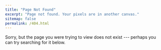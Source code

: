 ```yaml
---
title: "Page Not Found"
excerpt: "Page not found. Your pixels are in another canvas."
sitemap: false
permalink: /404.html
---
```



Sorry, but the page you were trying to view does not exist --- perhaps you can try searching for it below.
<!--more-->

<script type="text/javascript">
  var GOOG_FIXURL_LANG = 'en';
  var GOOG_FIXURL_SITE = '{{ site.url }}'
</script>
<script type="text/javascript"
  src="//linkhelp.clients.google.com/tbproxy/lh/wm/fixurl.js">
</script>
